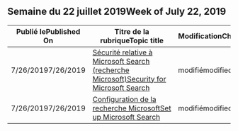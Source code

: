 <!-- This file is generated automatically each week. Changes made to this file will be overwritten.-->




## <a name="week-of-july-22-2019"></a><span data-ttu-id="a9589-101">Semaine du 22 juillet 2019</span><span class="sxs-lookup"><span data-stu-id="a9589-101">Week of July 22, 2019</span></span>


| <span data-ttu-id="a9589-102">Publié le</span><span class="sxs-lookup"><span data-stu-id="a9589-102">Published On</span></span> |<span data-ttu-id="a9589-103">Titre de la rubrique</span><span class="sxs-lookup"><span data-stu-id="a9589-103">Topic title</span></span> | <span data-ttu-id="a9589-104">Modification</span><span class="sxs-lookup"><span data-stu-id="a9589-104">Change</span></span> |
|------|------------|--------|
| <span data-ttu-id="a9589-105">7/26/2019</span><span class="sxs-lookup"><span data-stu-id="a9589-105">7/26/2019</span></span> | [<span data-ttu-id="a9589-106">Sécurité relative à Microsoft Search (recherche Microsoft)</span><span class="sxs-lookup"><span data-stu-id="a9589-106">Security for Microsoft Search</span></span>](/MicrosoftSearch/security) | <span data-ttu-id="a9589-107">modifié</span><span class="sxs-lookup"><span data-stu-id="a9589-107">modified</span></span> |
| <span data-ttu-id="a9589-108">7/26/2019</span><span class="sxs-lookup"><span data-stu-id="a9589-108">7/26/2019</span></span> | [<span data-ttu-id="a9589-109">Configuration de la recherche Microsoft</span><span class="sxs-lookup"><span data-stu-id="a9589-109">Set up Microsoft Search</span></span>](/MicrosoftSearch/setup-microsoft-search) | <span data-ttu-id="a9589-110">modifié</span><span class="sxs-lookup"><span data-stu-id="a9589-110">modified</span></span> |
